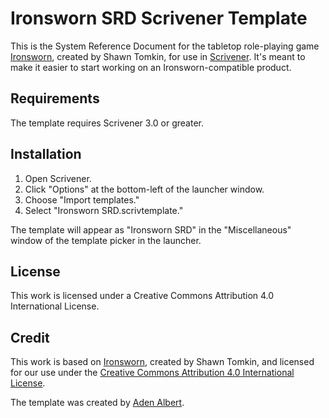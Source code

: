# Ironsworn SRD Scrivener Template

This is the System Reference Document for the tabletop role-playing game [Ironsworn](https://ironswornrpg.com), created by Shawn Tomkin, for use in [Scrivener](https://www.literatureandlatte.com/scrivener/overview). It's meant to make it easier to start working on an Ironsworn-compatible product.

## Requirements

The template requires Scrivener 3.0 or greater.

## Installation

1. Open Scrivener.
2. Click "Options" at the bottom-left of the launcher window.
3. Choose "Import templates."
4. Select "Ironsworn SRD.scrivtemplate."

The template will appear as "Ironsworn SRD" in the "Miscellaneous" window of the template picker in the launcher.

## License
This work is licensed under a Creative Commons Attribution 4.0 International License. 

## Credit

This work is based on [Ironsworn](https://www.ironswornrpg.com), created by Shawn Tomkin, and licensed for our use under the [Creative Commons Attribution 4.0 International License](https://creativecommons.org/licenses/by/4.0/).

The template was created by [Aden Albert](https://ahuman.online).